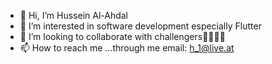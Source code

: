 - 👋 Hi, I’m Hussein Al-Ahdal
- 👀 I’m interested in software development especially Flutter
- 💞️ I’m looking to collaborate with challengers💪🏼🙌🏼
- 📫 How to reach me ...through me email: h_1@live.at

<!---
HusseinH1/HusseinH1 is a ✨ special ✨ repository because its `README.md` (this file) appears on your GitHub profile.
You can click the Preview link to take a look at your changes.
--->
